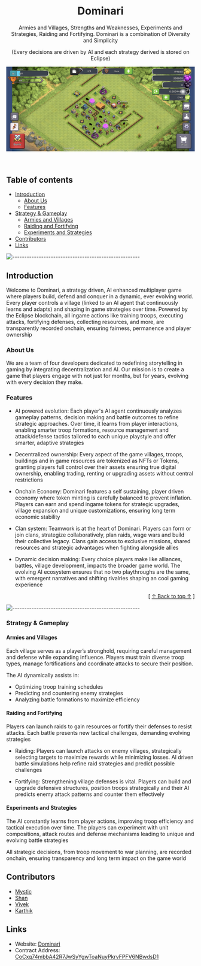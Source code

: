 <h1 align="center"> 
    Dominari
</h1>

<p align="center"> 
    Armies and Villages, Strengths and Weaknesses, Experiments and Strategies, Raiding and Fortifying. Dominari is a combination of Diversity and Simplicity
</p>

<p align="center"> 
    (Every decisions are driven by AI and each strategy derived is stored on Eclipse)
</p>

<p align="center"> 
  <img src="assets/dominari-mobile.png" alt="">
</p>

</br>

## Table of contents [](#table-of-contents)

- [Introduction](#introduction)
  - [About Us](#about-the-team)
  - [Features](#features)
- [Strategy & Gameplay](#strategy-and-gameplay)
  - [Armies and Villages](#armies-and-villages)
  - [Raiding and Fortifying](#raiding-and-fortifying)
  - [Experiments and Strategies](#experiments-and-strategies)
- [Contributors](#contributors)
- [Links](#links)

![-----------------------------------------------------](https://raw.githubusercontent.com/andreasbm/readme/master/assets/lines/rainbow.png)

## Introduction [](#introduction)

Welcome to Dominari, a strategy driven, AI enhanced multiplayer game where players build, defend and conquer in a dynamic, ever evolving world. Every player controls a village (linked to an AI agent that continuously learns and adapts) and shaping in game strategies over time. Powered by the Eclipse blockchain, all ingame actions like training troops, executing attacks, fortifying defenses, collecting resources, and more, are transparently recorded onchain, ensuring fairness, permanence and player ownership

### About Us [](#about-the-team)

We are a team of four developers dedicated to redefining storytelling in gaming by integrating decentralization and AI. Our mission is to create a game that players engage with not just for months, but for years, evolving with every decision they make.

### Features [](#features)

- AI powered evolution: Each player's AI agent continuously analyzes gameplay patterns, decision making and battle outcomes to refine strategic approaches. Over time, it learns from player interactions, enabling smarter troop formations, resource management and attack/defense tactics tailored to each unique playstyle and offer smarter, adaptive strategies

- Decentralized ownership: Every aspect of the game villages, troops, buildings and in game resources are tokenized as NFTs or Tokens, granting players full control over their assets ensuring true digital ownership, enabling trading, renting or upgrading assets without central restrictions

- Onchain Economy: Dominari features a self sustaining, player driven economy where token minting is carefully balanced to prevent inflation. Players can earn and spend ingame tokens for strategic upgrades, village expansion and unique customizations, ensuring long term economic stability

- Clan system: Teamwork is at the heart of Dominari. Players can form or join clans, strategize collaboratively, plan raids, wage wars and build their collective legacy. Clans gain access to exclusive missions, shared resources and strategic advantages when fighting alongside allies

- Dynamic decision making: Every choice players make like alliances, battles, village development, impacts the broader game world. The evolving AI ecosystem ensures that no two playthroughs are the same, with emergent narratives and shifting rivalries shaping an cool gaming experience

<div align="right">[ <a href="#table-of-contents">↑ Back to top ↑</a> ]</div>

![-----------------------------------------------------](https://raw.githubusercontent.com/andreasbm/readme/master/assets/lines/rainbow.png)

### Strategy & Gameplay [](#strategy-and-gameplay)

#### Armies and Villages

Each village serves as a player’s stronghold, requiring careful management and defense while expanding influence. Players must train diverse troop types, manage fortifications and coordinate attacks to secure their position.

The AI dynamically assists in:

- Optimizing troop training schedules
- Predicting and countering enemy strategies
- Analyzing battle formations to maximize efficiency

#### Raiding and Fortifying

Players can launch raids to gain resources or fortify their defenses to resist attacks. Each battle presents new tactical challenges, demanding evolving strategies

- Raiding: Players can launch attacks on enemy villages, strategically selecting targets to maximize rewards while minimizing losses. AI driven battle simulations help refine raid strategies and predict possible challenges

- Fortifying: Strengthening village defenses is vital. Players can build and upgrade defensive structures, position troops strategically and their AI predicts enemy attack patterns and counter them effectively

#### Experiments and Strategies

The AI constantly learns from player actions, improving troop efficiency and tactical execution over time. The players can experiment with unit compositions, attack routes and defense mechanisms leading to unique and evolving battle strategies

All strategic decisions, from troop movement to war planning, are recorded onchain, ensuring transparency and long term impact on the game world

## Contributors [](#contributors)

- [Mystic](https://x.com/Gurshabad90)
- [Shan](https://x.com/ShanRasool_)
- [Vivek](https://x.com/theviveksuthar)
- [Karthik](https://twitter.com/0xkarthikjr)

## Links [](#links)

- Website: [Dominari](http://dominari.vercel.app)
- Contract Address: [CoCxq74mbbA42R7JwSyYgwToaNuyPkrvFPFV6NBwdsD1](https://eclipsescan.xyz/account/CoCxq74mbbA42R7JwSyYgwToaNuyPkrvFPFV6NBwdsD1?cluster=devnet)

